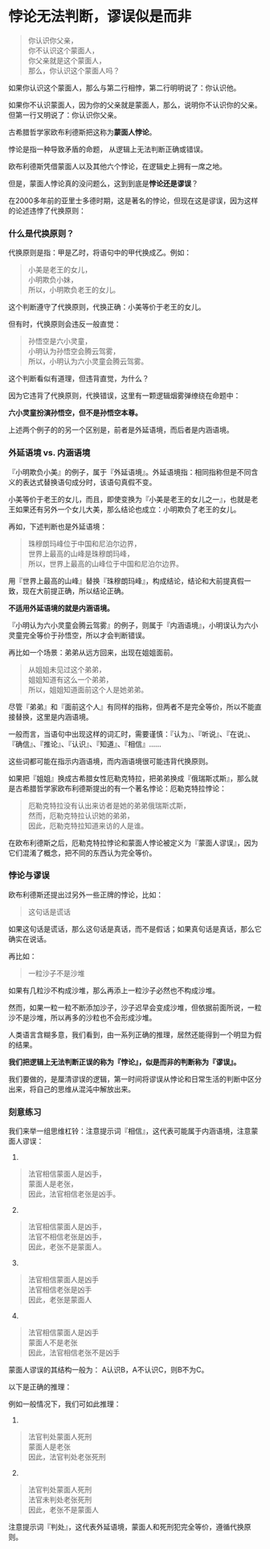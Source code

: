 # 悖论无法判断，谬误似是而非


>   你认识你父亲，<br />
>   你不认识这个蒙面人，<br />
>   你父亲就是这个蒙面人，<br />
>   那么，你认识这个蒙面人吗？

如果你认识这个蒙面人，那么与第二行相悖，第二行明明说了：你认识他。

如果你不认识蒙面人，因为你的父亲就是蒙面人，那么，说明你不认识你的父亲。但第一行又明说了：你认识你父亲。

古希腊哲学家欧布利德斯把这称为**蒙面人悖论**。

悖论是指一种导致矛盾的命题， 从逻辑上无法判断正确或错误。

欧布利德斯凭借蒙面人以及其他六个悖论，在逻辑史上拥有一席之地。

但是，蒙面人悖论真的没问题么，这到到底是**悖论还是谬误**？

在2000多年前的亚里士多德时期，这是著名的悖论，但现在这是谬误，因为这样的论述违悖了代换原则：

### 什么是代换原则？

代换原则是指：甲是乙时，将语句中的甲代换成乙。例如：

>   小美是老王的女儿，<br />
>   小明欺负小妹，<br />
>   所以，小明欺负老王的女儿。

这个判断遵守了代换原则，代换正确：小美等价于老王的女儿。

但有时，代换原则会违反一般直觉：

>   孙悟空是六小灵童，<br />
>   小明认为孙悟空会腾云驾雾，<br />
>   所以，小明认为六小灵童会腾云驾雾。

这个判断看似有道理，但违背直觉，为什么？

因为它违背了代换原则，代换错误，这里有一颗逻辑烟雾弹缭绕在命题中：

**六小灵童扮演孙悟空，但不是孙悟空本尊。**

上述两个例子的的另一个区别是，前者是外延语境，而后者是内涵语境。

### 外延语境 vs. 内涵语境

『小明欺负小美』的例子，属于『外延语境』。外延语境指：相同指称但是不同含义的表达式替换语句成分时，该语句真假不变。

小美等价于老王的女儿，而且，即使变换为『小美是老王的女儿之一』，也就是老王如果还有另外一个女儿大美，那么结论也成立：小明欺负了老王的女儿。

再如，下述判断也是外延语境：

>   珠穆朗玛峰位于中国和尼泊尔边界，<br />
>   世界上最高的山峰是珠穆朗玛峰，<br />
>   所以，世界上最高的山峰位于中国和尼泊尔边界。

用『世界上最高的山峰』替换『珠穆朗玛峰』，构成结论，结论和大前提真假一致，现在大前提正确，所以结论正确。

**不适用外延语境的就是内涵语境。**

『小明认为六小灵童会腾云驾雾』的例子，则属于『内涵语境』，小明误认为六小灵童完全等价于孙悟空，所以才会判断错误。

再比如一个场景：弟弟从远方回来，出现在姐姐面前。

>   从姐姐未见过这个弟弟，<br />
>   姐姐知道有这么一个弟弟，<br />
>   所以，姐姐知道面前这个人是她弟弟。

尽管『弟弟』和『面前这个人』有同样的指称，但两者不是完全等价，所以不能直接替换，这里是内涵语境。

一般而言，当语句中出现这样的词汇时，需要谨慎：『认为』、『听说』、『在说』、『确信』、『推论』、『认识』、『知道』、『相信』……

这些词都可能在指示内涵语境，而内涵语境很可能违背代换原则。

如果把『姐姐』换成古希腊女性厄勒克特拉，把弟弟换成『俄瑞斯忒斯』，那么就是古希腊哲学家欧布利德斯提出的有一个著名悖论：厄勒克特拉悖论：

>   厄勒克特拉没有认出来访者是她的弟弟俄瑞斯忒斯，<br />
>   然而，厄勒克特拉认识她的弟弟，<br />
>   因此，厄勒克特拉知道来访的人是谁。

在欧布利德斯之后，厄勒克特拉悖论和蒙面人悖论被定义为『蒙面人谬误』，因为它们混淆了概念，把不同的东西认为完全等价。

### 悖论与谬误

欧布利德斯还提出过另外一些正牌的悖论，比如：

>   这句话是谎话

如果这句话是谎话，那么这句话是真话，而不是假话；如果真句话是真话，那么它确实在说话。

再比如：

>   一粒沙子不是沙堆

如果有几粒沙不构成沙堆，那么再添上一粒沙子必然也不构成沙堆。

然而，如果一粒一粒不断添加沙子，沙子迟早会变成沙堆，但依据前面所说，一粒沙不是沙堆，所以再多的沙粒也不会形成沙堆。

人类语言含糊多意，我们看到，由一系列正确的推理，居然还能得到一个明显为假的结果。

**我们把逻辑上无法判断正误的称为『悖论』，似是而非的判断称为『谬误』。**

我们要做的，是厘清谬误的逻辑，第一时间将谬误从悖论和日常生活的判断中区分出来，将自己的思维从混沌中解放出来。

### 刻意练习

我们来举一组思维杠铃：注意提示词『相信』，这代表可能属于内涵语境，注意蒙面人谬误：

1.

>   法官相信蒙面人是凶手，<br />
>   蒙面人是老张，<br />
>   因此，法官相信老张是凶手。

2.

>   法官相信蒙面人是凶手，<br />
>   法官不相信老张是凶手，<br />
>   因此，老张不是蒙面人。

3.

>   法官相信蒙面人是凶手<br />
>   法官相信老张是凶手<br />
>   因此，老张是蒙面人

4.

>   法官相信蒙面人是凶手<br />
>   蒙面人不是老张<br />
>   因此，法官相信老张不是凶手

蒙面人谬误的其结构一般为： A认识B，A不认识C，则B不为C。

以下是正确的推理：

例如一般情况下，我们可如此推理：

1.

>   法官判处蒙面人死刑<br />
>   蒙面人是老张<br />
>   因此，法官判处老张死刑

2.

>   法官判处蒙面人死刑<br />
>   法官未判处老张死刑<br />
>   因此，老张不是蒙面人

注意提示词『判处』，这代表外延语境，蒙面人和死刑犯完全等价，遵循代换原则。



